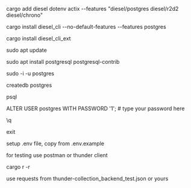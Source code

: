 cargo add diesel dotenv actix --features "diesel/postgres diesel/r2d2 diesel/chrono"

cargo install diesel_cli --no-default-features --features postgres

cargo install diesel_cli_ext

sudo apt update

sudo apt install postgresql postgresql-contrib

sudo -i -u postgres

createdb postgres

psql

ALTER USER postgres WITH PASSWORD '1'; # type your password here

\q

exit

setup .env file, copy from .env.example

for testing use postman or thunder client

cargo r -r

use requests from thunder-collection_backend_test.json or yours

